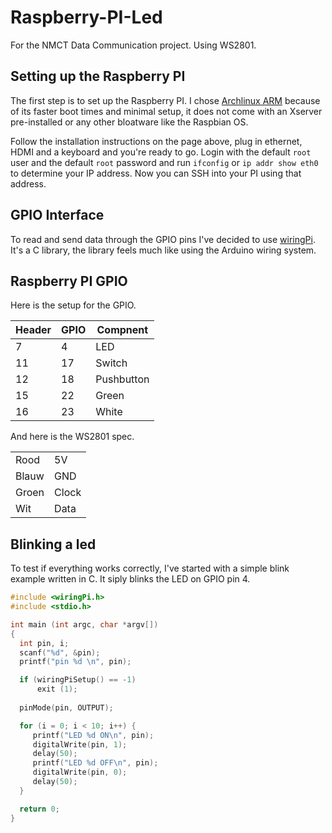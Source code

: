 # Raspberry-PI-Led

For the NMCT Data Communication project. Using WS2801.


## Setting up the Raspberry PI

The first step is to set up the Raspberry PI.
I chose [Archlinux ARM](http://archlinuxarm.org/platforms/armv6/raspberry-pi) because of its faster boot times
and minimal setup, it does not come with an Xserver pre-installed or any other bloatware like the Raspbian OS.

Follow the installation instructions on the page above, plug in ethernet, HDMI and a keyboard and you're ready to go.
Login with the default `root` user and the default `root` password and run `ifconfig` or `ip addr show eth0` to determine
your IP address. Now you can SSH into your PI using that address.


## GPIO Interface

To read and send data through the GPIO pins I've decided to use [wiringPi](http://wiringpi.com/). It's a C library, the library
feels much like using the Arduino wiring system.



## Raspberry PI GPIO

Here is the setup for the GPIO.

Header | GPIO | Compnent
--- | --- | ---
7  | 4  | LED        |
11 | 17 | Switch     |
12 | 18 | Pushbutton |
15 | 22 | Green      |
16 | 23 | White      |

And here is the WS2801 spec.

|||
--- | ---
Rood  | 5V    
Blauw | GND   
Groen | Clock 
Wit   | Data

## Blinking a led

To test if everything works correctly, I've started with a simple blink example written in C.
It siply blinks the LED on GPIO pin 4.

```c
#include <wiringPi.h>
#include <stdio.h>

int main (int argc, char *argv[])
{
  int pin, i;
  scanf("%d", &pin);
  printf("pin %d \n", pin);

  if (wiringPiSetup() == -1)
      exit (1);
  
  pinMode(pin, OUTPUT);

  for (i = 0; i < 10; i++) {
     printf("LED %d ON\n", pin);
     digitalWrite(pin, 1);
     delay(50);
     printf("LED %d OFF\n", pin);
     digitalWrite(pin, 0);
     delay(50);
  }

  return 0;
}
```
